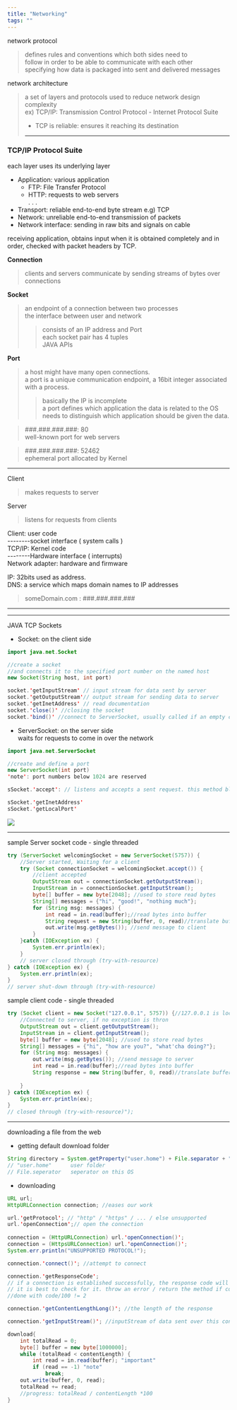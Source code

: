 ```yaml
---
title: "Networking"
tags: ""
---
```

network protocol

> defines rules and conventions which both sides need to  
> follow in order to be able to communicate with each other  
> specifying how data is packaged into sent and delivered messages  

network architecture

> a set of layers and protocols used to reduce   network design complexity  
> ex) TCP/IP: Transmission Control Protocol - Internet Protocol Suite  
>
> -   TCP is reliable: ensures it reaching its destination
>
> * * *

### TCP/IP Protocol Suite

each layer uses its underlying layer

-   Application: various application  
    -   FTP: File Transfer Protocol
    -   HTTP&#x3A; requests to web servers  
        . . .  
-   Transport: reliable end-to-end byte stream e.g) TCP
-   Network: unreliable end-to-end transmission of packets
-   Network interface: sending in raw bits and signals on cable

receiving application, obtains input when it is obtained completely and in order, checked with packet headers by TCP.  

**Connection**

> clients and servers communicate by sending streams of bytes over connections

**Socket**

> an endpoint of a connection between two processes  
> the interface between user and network  
>
> >  consists of an IP address and Port  
> > each socket pair has 4 tuples  
> > JAVA APIs

**Port**

> a host might have many open connections.  
> a port is a unique communication endpoint, a 16bit integer associated with a process.
>
> > basically the IP is incomplete  
> > a port defines which application the data is related to
> > the OS needs to distinguish which application should be given the data.

> \###.###.###.###: 80  
> well-known port for web servers  

> \###.###.###.###: 52462  
> ephemeral port allocated by Kernel

* * *

Client

> makes requests to server  

Server

> listens for requests from clients

Client: user code  
--------socket interface ( system calls )  
TCP/IP: Kernel code  
--------Hardware interface ( interrupts)  
Network adapter: hardware and firmware   

IP: 32bits used as address.  
DNS: a service which maps domain names to IP addresses

> someDomain.com : ###.###.###.###

* * *

* * *

JAVA TCP Sockets

-   Socket: on the client side

```java
import java.net.Socket

//create a socket
//and connects it to the specified port number on the named host
new Socket(String host, int port)

socket.'getInputStream' // input stream for data sent by server
socket.'getOutputStream'// output stream for sending data to server
socket.'getInetAddress' // read documentation
socket.'close()' //closing the socket
socket.'bind()' //connect to ServerSocket, usually called if an empty constructor was used for the object
```

-   ServerSocket: on the server side  
    waits for requests to come in over the network

```java
import java.net.ServerSocket

//create and define a port
new ServerSocket(int port)
'note': port numbers below 1024 are reserved

sSocket.'accept': // listens and accepts a sent request. this method blocks until a connection is made

sSocket.'getInetAddress'
sSocket.'getLocalPort' 
```

![](tcp.JPG)

* * *

sample Server socket code - single threaded

```java
try (ServerSocket welcomingSocket = new ServerSocket(5757)) {
	//Server started, Waiting for a client
	try (Socket connectionSocket = welcomingSocket.accept()) {
		//client accepted
		OutputStream out = connectionSocket.getOutputStream();
        InputStream in = connectionSocket.getInputStream();
        byte[] buffer = new byte[2048]; //used to store read bytes
        String[] messages = {"hi", "good!", "nothing much"};
		for (String msg: messages) {
        	int read = in.read(buffer);//read bytes into buffer
            String request = new String(buffer, 0, read)//translate buffer bytes to String
            out.write(msg.getBytes()); //send message to client
        }
	}catch (IOException ex) {
		System.err.println(ex);
	}
    // server closed through (try-with-resource)
} catch (IOException ex) {
	System.err.println(ex);
}
// server shut-down through (try-with-resource)
```

sample client code - single threaded

```java
try (Socket client = new Socket("127.0.0.1", 5757)) {//127.0.0.1 is localhost
	//Connected to server, if no exception is thron
    OutputStream out = client.getOutputStream();
    InputStream in = client.getInputStream();
    byte[] buffer = new byte[2048]; //used to store read bytes
    String[] messages = {"hi", "how are you?", "what'cha doing?"};
    for (String msg: messages) {
        out.write(msg.getBytes()); //send message to server
		int read = in.read(buffer);//read bytes into buffer
		String response = new String(buffer, 0, read)//translate buffer bytes to String
        
    }
} catch (IOException ex) {
    System.err.println(ex);
}
// closed through (try-with-resource)");
```

* * *

downloading a file from the web

-   getting default download folder

```java
String directory = System.getProperty("user.home") + File.separator + "Downloads" + File.separator;
// "user.home"		user folder
// File.seperator	seperator on this OS
```

-   downloading

```java
URL url;
HttpURLConnection connection; //eases our work

url.'getProtocol'; // "http" / "https" / ... / else unsupported
url.'openConnection';// open the connection
	
connection = (HttpURLConnection) url.'openConnection()';
connection = (HttpsURLConnection) url.'openConnection()';
System.err.println("UNSUPPORTED PROTOCOL!");

connection.'connect()'; //attempt to connect

connection.'getResponseCode';
// if a connection is established successfully, the response code will be 200,201,202,... .
// it is best to check for it. throw an error / return the method if connection failed
//done with code/100 != 2

connection.'getContentLengthLong()'; //the length of the response

connection.'getInputStream()'; //inputStream of data sent over this connection

download{
	int totalRead = 0;
	byte[] buffer = new byte[1000000];
	while (totalRead < contentLength) {
		int read = in.read(buffer); "important"
		if (read == -1) "note"
			break;
	out.write(buffer, 0, read);
	totalRead += read;
	//progress: totalRead / contentLength *100
}
```
